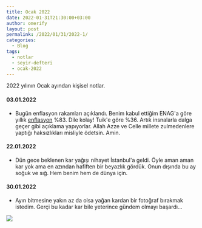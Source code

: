 ```yaml
---
title: Ocak 2022
date: 2022-01-31T21:30:00+03:00
author: omerify
layout: post
permalink: /2022/01/31/2022-1/
categories:
  - Blog
tags:
  - notlar
  - seyir-defteri
  - ocak-2022
---
```


2022 yılının Ocak ayından kişisel notlar.

#### 03.01.2022

 * Bugün enflasyon rakamları açıklandı. Benim kabul ettiğim ENAG'a göre yıllık <a href="https://twitter.com/ENAGRUP/status/1477887101609914370" target="_blank" rel="noreferrer noopener nofollow">enflasyon</a> %83. Dile kolay! Tuik'e göre %36. Artık insnalarla dalga geçer gibi açıklama yapıyorlar. Allah Azze ve Celle millete zulmedenlere yaptığı haksızlıkları misliyle ödetsin. Amin.

#### 22.01.2022

  * Dün gece beklenen kar yağışı nihayet İstanbul'a geldi. Öyle aman aman kar yok ama en azından hafiften bir beyazlık gördük. Onun dışında bu ay soğuk ve sığ. Hem benim hem de dünya için.

#### 30.01.2022

  * Ayın bitmesine yakın az da olsa yağan kardan bir fotoğraf bırakmak istedim. Gerçi bu kadar kar bile yeterince gündem olmayı başardı...

  ![](https://omerify.github.io/blog/assets/img/2022/01/ocak-2022-istanbul-kar-foto.jpeg)
